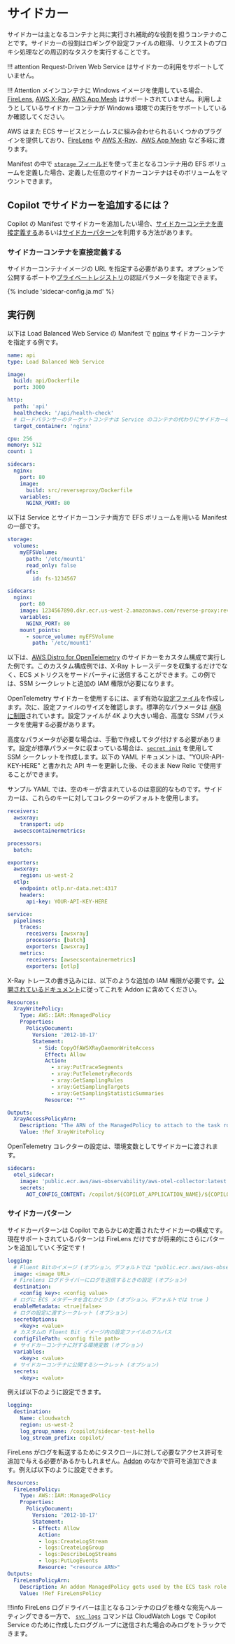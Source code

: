 # サイドカー
サイドカーは主となるコンテナと共に実行され補助的な役割を担うコンテナのことです。サイドカーの役割はロギングや設定ファイルの取得、リクエストのプロキシ処理などの周辺的なタスクを実行することです。

!!! attention
    Request-Driven Web Service はサイドカーの利用をサポートしていません。

!!! Attention
    メインコンテナに Windows イメージを使用している場合、[FireLens](https://docs.aws.amazon.com/ja_jp/AmazonECS/latest/developerguide/using_firelens.html), [AWS X-Ray](https://aws.amazon.com/jp/xray/), [AWS App Mesh](https://aws.amazon.com/jp/app-mesh/) はサポートされていません。利用しようとしているサイドカーコンテナが Windows 環境での実行をサポートしているか確認してください。

AWS はまた ECS サービスとシームレスに組み合わせられるいくつかのプラグインを提供しており、[FireLens](https://docs.aws.amazon.com/ja_jp/AmazonECS/latest/developerguide/using_firelens.html) や [AWS X-Ray](https://aws.amazon.com/jp/xray/)、[AWS App Mesh](https://aws.amazon.com/jp/app-mesh/) など多岐に渡ります。

Manifest の中で [`storage` フィールド](../developing/storage.ja.md)を使って主となるコンテナ用の EFS ボリュームを定義した場合、定義した任意のサイドカーコンテナはそのボリュームをマウントできます。

## Copilot でサイドカーを追加するには？
Copilot の Manifest でサイドカーを追加したい場合、[サイドカーコンテナを直接定義する](#サイドカーコンテナを直接定義する)あるいは[サイドカーパターン](#サイドカーパターン)を利用する方法があります。

### サイドカーコンテナを直接定義する
サイドカーコンテナイメージの URL を指定する必要があります。オプションで公開するポートや[プライベートレジストリ](https://docs.aws.amazon.com/ja_jp/AmazonECS/latest/developerguide/private-auth.html)の認証パラメータを指定できます。

{% include 'sidecar-config.ja.md' %}

<div class="separator"></div>

## 実行例

以下は Load Balanced Web Service の Manifest で [nginx](https://www.nginx.com/) サイドカーコンテナを指定する例です。

``` yaml
name: api
type: Load Balanced Web Service

image:
  build: api/Dockerfile
  port: 3000

http:
  path: 'api'
  healthcheck: '/api/health-check'
  # ロードバランサーのターゲットコンテナは Service のコンテナの代わりにサイドカーの'nginx'を指定しています。
  target_container: 'nginx'

cpu: 256
memory: 512
count: 1

sidecars:
  nginx:
    port: 80
    image:
      build: src/reverseproxy/Dockerfile
    variables:
      NGINX_PORT: 80
```

以下は Service とサイドカーコンテナ両方で EFS ボリュームを用いる Manifest の一部です。

```yaml
storage:
  volumes:
    myEFSVolume:
      path: '/etc/mount1'
      read_only: false
      efs:
        id: fs-1234567

sidecars:
  nginx:
    port: 80
    image: 1234567890.dkr.ecr.us-west-2.amazonaws.com/reverse-proxy:revision_1
    variables:
      NGINX_PORT: 80
    mount_points:
      - source_volume: myEFSVolume
        path: '/etc/mount1'
```

以下は、[AWS Distro for OpenTelemetry](https://aws-otel.github.io/) のサイドカーをカスタム構成で実行した例です。このカスタム構成例では、X-Ray トレースデータを収集するだけでなく、ECS メトリクスをサードパーティに送信することができます。この例では、SSM シークレットと追加の IAM 権限が必要になります。

OpenTelemetry サイドカーを使用するには、まず有効な[設定ファイル](https://opentelemetry.io/docs/collector/configuration/)を作成します。次に、設定ファイルのサイズを確認します。標準的なパラメータは [4KB に制限](https://docs.aws.amazon.com/ja_jp/systems-manager/latest/APIReference/API_PutParameter.html#systemsmanager-PutParameter-request-Value)されています。設定ファイルが 4K より大きい場合、高度な SSM パラメータを使用する必要があります。

高度なパラメータが必要な場合は、手動で作成してタグ付けする必要があります。設定が標準パラメータに収まっている場合は、[`secret init`](../commands/secret-init.ja.md) を使用して SSM シークレットを作成します。以下の YAML ドキュメントは、"YOUR-API-KEY-HERE" と書かれた API キーを更新した後、そのまま New Relic で使用することができます。

サンプル YAML では、空のキーが含まれているのは意図的なものです。サイドカーは、これらのキーに対してコレクターのデフォルトを使用します。


```yaml
receivers:
  awsxray:
    transport: udp
  awsecscontainermetrics:

processors:
  batch:

exporters:
  awsxray:
    region: us-west-2
  otlp:
    endpoint: otlp.nr-data.net:4317
    headers: 
      api-key: YOUR-API-KEY-HERE

service:
  pipelines:
    traces:
      receivers: [awsxray]
      processors: [batch]
      exporters: [awsxray]
    metrics:
      receivers: [awsecscontainermetrics]
      exporters: [otlp]
```

X-Ray トレースの書き込みには、以下のような追加の IAM 権限が必要です。[公開されているドキュメント](./addons/workload.ja.md)に従ってこれを Addon に含めてください。

``` yaml
Resources:
  XrayWritePolicy:
    Type: AWS::IAM::ManagedPolicy
    Properties:
      PolicyDocument:
        Version: '2012-10-17'
        Statement:
          - Sid: CopyOfAWSXRayDaemonWriteAccess
            Effect: Allow
            Action:
              - xray:PutTraceSegments
              - xray:PutTelemetryRecords
              - xray:GetSamplingRules
              - xray:GetSamplingTargets
              - xray:GetSamplingStatisticSummaries
            Resource: "*"

Outputs:
  XrayAccessPolicyArn:
    Description: "The ARN of the ManagedPolicy to attach to the task role."
    Value: !Ref XrayWritePolicy
```

OpenTelemetry コレクターの設定は、環境変数としてサイドカーに渡されます。

```yaml
sidecars:
  otel_sidecar:
    image: 'public.ecr.aws/aws-observability/aws-otel-collector:latest'
    secrets:
      AOT_CONFIG_CONTENT: /copilot/${COPILOT_APPLICATION_NAME}/${COPILOT_ENVIRONMENT_NAME}/secrets/otel_config
```

### サイドカーパターン
サイドカーパターンは Copilot であらかじめ定義されたサイドカーの構成です。現在サポートされているパターンは FireLens だけですが将来的にさらにパターンを追加していく予定です！

``` yaml
logging:
  # Fluent Bitのイメージ (オプション。デフォルトでは "public.ecr.aws/aws-observability/aws-for-fluent-bit:stable" を使用)
  image: <image URL>
  # Firelens ログドライバーにログを送信するときの設定 (オプション)
  destination:
    <config key>: <config value>
  # ログに ECS メタデータを含むかどうか (オプション。デフォルトでは true )
  enableMetadata: <true|false>
  # ログの設定に渡すシークレット (オプション)
  secretOptions:
    <key>: <value>
  # カスタムの Fluent Bit イメージ内の設定ファイルのフルパス
  configFilePath: <config file path>
  # サイドカーコンテナに対する環境変数 (オプション)
  variables:
    <key>: <value>
  # サイドカーコンテナに公開するシークレット (オプション)
  secrets:
    <key>: <value>
```
例えば以下のように設定できます。

``` yaml
logging:
  destination:
    Name: cloudwatch
    region: us-west-2
    log_group_name: /copilot/sidecar-test-hello
    log_stream_prefix: copilot/
```

FireLens がログを転送するためにタスクロールに対して必要なアクセス許可を追加で与える必要があるかもしれません。[Addon](./addons/workload.ja.md) のなかで許可を追加できます。例えば以下のように設定できます。

``` yaml
Resources:
  FireLensPolicy:
    Type: AWS::IAM::ManagedPolicy
    Properties:
      PolicyDocument:
        Version: '2012-10-17'
        Statement:
        - Effect: Allow
          Action:
          - logs:CreateLogStream
          - logs:CreateLogGroup
          - logs:DescribeLogStreams
          - logs:PutLogEvents
          Resource: "<resource ARN>"
Outputs:
  FireLensPolicyArn:
    Description: An addon ManagedPolicy gets used by the ECS task role
    Value: !Ref FireLensPolicy
```

!!!info
    FireLens ログドライバーは主となるコンテナのログを様々な宛先へルーティングできる一方で、 [`svc logs`](../commands/svc-logs.ja.md) コマンドは CloudWatch Logs で Copilot Service のために作成したロググループに送信された場合のみログをトラックできます。


